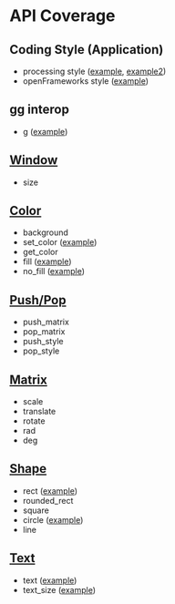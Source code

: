 # API Coverage

## Coding Style (Application)

- processing style ([example](https://github.com/cc4v/cc4v-examples/blob/main/hello_world/main.v), [example2](https://github.com/cc4v/cc4v-examples/blob/main/hello_world2/main.v))
- openFrameworks style ([example](https://github.com/cc4v/cc4v-examples/blob/main/hello_world3/main.v))

## gg interop

- g ([example](https://github.com/cc4v/cc4v-examples/blob/main/gg/main.v))

## [Window](../window.v)

- size

## [Color](../color.v)

- background
- set_color ([example](https://github.com/cc4v/cc4v-examples/blob/main/tests/color_rect/main.v))
- get_color
- fill ([example](https://github.com/cc4v/cc4v-examples/blob/main/tests/color_rect/main.v))
- no_fill ([example](https://github.com/cc4v/cc4v-examples/blob/main/tests/color_rect/main.v))

## [Push/Pop](../push_pop.v)

- push_matrix
- pop_matrix
- push_style
- pop_style

## [Matrix](../matrix.v)

- scale
- translate
- rotate
- rad
- deg

## [Shape](../shape.v)

- rect ([example](https://github.com/cc4v/cc4v-examples/blob/main/tests/color_rect/main.v))
- rounded_rect
- square
- circle ([example](https://github.com/cc4v/cc4v-examples/blob/main/tests/circle/main.v))
- line

## [Text](../text.v)

- text ([example](https://github.com/cc4v/cc4v-examples/blob/main/tests/color_text/main.v))
- text_size ([example](https://github.com/cc4v/cc4v-examples/blob/main/tests/color_text/main.v))